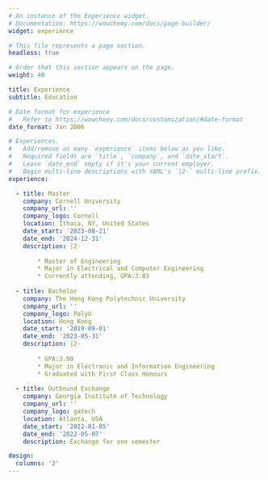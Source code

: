 ```yaml
---
# An instance of the Experience widget.
# Documentation: https://wowchemy.com/docs/page-builder/
widget: experience

# This file represents a page section.
headless: true

# Order that this section appears on the page.
weight: 40

title: Experience
subtitle: Education

# Date format for experience
#   Refer to https://wowchemy.com/docs/customization/#date-format
date_format: Jan 2006

# Experiences.
#   Add/remove as many `experience` items below as you like.
#   Required fields are `title`, `company`, and `date_start`.
#   Leave `date_end` empty if it's your current employer.
#   Begin multi-line descriptions with YAML's `|2-` multi-line prefix.
experience:

  - title: Master
    company: Cornell University
    company_url: ''
    company_logo: Cornell
    location: Ithaca, NY, United States
    date_start: '2023-08-21'
    date_end: '2024-12-31'
    description: |2-
        
        * Master of Engineering
        * Major in Electrical and Computer Engineering
        * Currently attending, GPA:3.83
    
  - title: Bachelor
    company: The Hong Kong Polytechnic University
    company_url: ''
    company_logo: PolyU
    location: Hong Kong
    date_start: '2019-09-01'
    date_end: '2023-05-31'
    description: |2-
        
        * GPA:3.80
        * Major in Electronic and Information Engineering
        * Graduated with First Class Honours
    
  - title: Outbound Exchange
    company: Georgia Institute of Technology
    company_url: ''
    company_logo: gatech
    location: Atlanta, USA
    date_start: '2022-01-05'
    date_end: '2022-05-07'
    description: Exchange for one semester

design:
  columns: '2'
---
```

